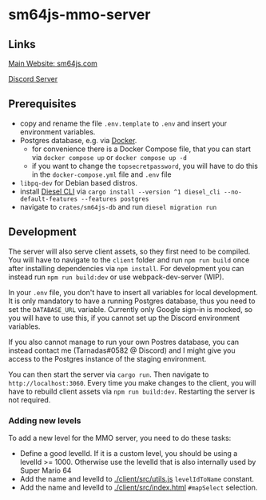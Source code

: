 # sm64js-mmo-server

## Links

[Main Website: sm64js.com](https://sm64js.com)

[Discord Server](https://discord.gg/7UaDnJt)

## Prerequisites

- copy and rename the file `.env.template` to `.env` and insert your environment variables.
- Postgres database, e.g. via [Docker](https://hub.docker.com/_/postgres/).
  - for convenience there is a Docker Compose file,
    that you can start via `docker compose up` or `docker compose up -d`
  - if you want to change the `topsecretpassword`, you will have to do this in the
    `docker-compose.yml` file and `.env` file
- `libpq-dev` for Debian based distros.
- install [Diesel CLI](https://diesel.rs/) via
`cargo install --version ^1 diesel_cli --no-default-features --features postgres`
- navigate to `crates/sm64js-db` and run `diesel migration run`

## Development

The server will also serve client assets, so they first need to be compiled.
You will have to navigate to the `client` folder and run `npm run build` once after installing dependencies
via `npm install`.
For development you can instead run `npm run build:dev`
or use webpack-dev-server (WIP).

In your `.env` file, you don't have to insert all variables for local development.
It is only mandatory to have a running Postgres database, thus you need to set the `DATABASE_URL` variable.
Currently only Google sign-in is mocked, so you will have to use this,
if you cannot set up the Discord environment variables.

If you also cannot manage to run your own Postres database, you can instead contact me
(Tarnadas#0582 @ Discord) and I might give you access to the Postgres instance of the staging environment.

You can then start the server via `cargo run`.
Then navigate to `http://localhost:3060`.
Every time you make changes to the client, you will have to rebuild client assets via `npm run build:dev`.
Restarting the server is not required.

### Adding new levels

To add a new level for the MMO server, you need to do these tasks:

- Define a good levelId. If it is a custom level, you should be using a levelId >= 1000.
  Otherwise use the levelId that is also internally used by Super Mario 64
- Add the name and levelId to [./client/src/utils.js]() `levelIdToName` constant.
- Add the name and levelId to [./client/src/index.html]() `#mapSelect` selection.

